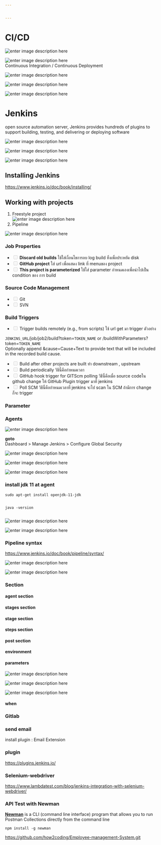 ```yaml
---


---
```


<h1 id="cicd">CI/CD</h1>
<p><img src="https://s3.ap-southeast-1.amazonaws.com/how2coding.com/jenkins/ci-cd.png" alt="enter image description here"></p>
<p><img src="https://s3.ap-southeast-1.amazonaws.com/how2coding.com/jenkins/cicd2.png" alt="enter image description here"><br>
Continuous Integration / Continuous Deployment</p>
<p><img src="https://s3.ap-southeast-1.amazonaws.com/how2coding.com/jenkins/cicd3.png" alt="enter image description here"></p>
<p><img src="https://s3.ap-southeast-1.amazonaws.com/how2coding.com/jenkins/cicd4.png" alt="enter image description here"></p>
<p><img src="https://s3.ap-southeast-1.amazonaws.com/how2coding.com/jenkins/cicdtool.png" alt="enter image description here"></p>
<h1 id="jenkins">Jenkins</h1>
<p>open source automation server, Jenkins provides hundreds of plugins to support building, testing, and delivering or deploying software</p>
<p><img src="https://s3.ap-southeast-1.amazonaws.com/how2coding.com/jenkins/jenkin1.png" alt="enter image description here"></p>
<p><img src="https://s3.ap-southeast-1.amazonaws.com/how2coding.com/jenkins/jenkin2.png" alt="enter image description here"></p>
<p><img src="https://s3.ap-southeast-1.amazonaws.com/how2coding.com/jenkins/jenkin3.png" alt="enter image description here"></p>
<h2 id="installing-jenkins">Installing Jenkins</h2>
<p><a href="https://www.jenkins.io/doc/book/installing/">https://www.jenkins.io/doc/book/installing/</a></p>
<h2 id="working-with-projects">Working with projects</h2>
<ol>
<li>Freestyle project<br>
<img src="https://s3.ap-southeast-1.amazonaws.com/how2coding.com/jenkins/jenkins5.jpg" alt="enter image description here"></li>
<li>Pipeline</li>
</ol>
<p><img src="https://s3.ap-southeast-1.amazonaws.com/how2coding.com/jenkins/pipe.png" alt="enter image description here"></p>
<h3 id="job-properties">Job Properties</h3>
<ul>
<li class="task-list-item"><input type="checkbox" class="task-list-item-checkbox" disabled=""> <strong>Discard old builds</strong> ใช้ใส่เงื่อนไขการลบ log build ทิ้งเพื่อประหยัด disk</li>
<li class="task-list-item"><input type="checkbox" class="task-list-item-checkbox" disabled=""> <strong>GitHub project</strong> ใส่ url เพื่อแสดง link ที่ menuของ project</li>
<li class="task-list-item"><input type="checkbox" class="task-list-item-checkbox" disabled=""> <strong>This project is parameterized</strong> ใช้ใส่ parameter กำหนดเองเพื่อนำไปเป็น condition ของ การ build</li>
</ul>
<h3 id="source-code-management">Source Code Management</h3>
<ul>
<li class="task-list-item"><input type="checkbox" class="task-list-item-checkbox" disabled=""> Git</li>
<li class="task-list-item"><input type="checkbox" class="task-list-item-checkbox" disabled=""> SVN</li>
</ul>
<h3 id="build-triggers">Build Triggers</h3>
<ul>
<li class="task-list-item"><input type="checkbox" class="task-list-item-checkbox" disabled=""> Trigger builds remotely (e.g., from scripts) ใช้ url get มา trigger ตัวอย่าง</li>
</ul>
<p><code>JENKINS_URL</code>/job/job2/build?token=<code>TOKEN_NAME</code> or /buildWithParameters?token=<code>TOKEN_NAME</code><br>
Optionally append &amp;cause=Cause+Text to provide text that will be included in the recorded build cause.</p>
<ul>
<li class="task-list-item"><input type="checkbox" class="task-list-item-checkbox" disabled=""> Build after other projects are built ทำ downstream , upstream</li>
<li class="task-list-item"><input type="checkbox" class="task-list-item-checkbox" disabled=""> Build periodically วิธีนี้คือกำหนดเวลา</li>
<li class="task-list-item"><input type="checkbox" class="task-list-item-checkbox" disabled=""> GitHub hook trigger for GITScm polling วิธีนี้คือเมื่อ source codeใน github change ให้ GitHub Plugin   trigger มาที่ jenkins</li>
<li class="task-list-item"><input type="checkbox" class="task-list-item-checkbox" disabled=""> Poll SCM วิธีนี้คือกำหนดเวลาที่ jenkins จะไป scan ใน SCM ถ้ามีการ change ก็จะ trigger</li>
</ul>
<h3 id="parameter">Parameter</h3>
<h3 id="agents">Agents</h3>
<p><img src="https://s3.ap-southeast-1.amazonaws.com/how2coding.com/jenkins/set2/slave1.png" alt="enter image description here"></p>
<p><strong>goto</strong><br>
Dashboard &gt; Manage Jenkins &gt; Configure Global Security</p>
<p><img src="https://s3.ap-southeast-1.amazonaws.com/how2coding.com/jenkins/set2/agent2.PNG" alt="enter image description here"></p>
<p><img src="https://s3.ap-southeast-1.amazonaws.com/how2coding.com/jenkins/set2/slave3.png" alt="enter image description here"></p>
<p><img src="https://s3.ap-southeast-1.amazonaws.com/how2coding.com/jenkins/set2/slave4.png" alt="enter image description here"></p>
<h3 id="install-jdk-11-at-agent">install jdk 11 at agent</h3>
<pre><code>sudo apt-get install openjdk-11-jdk

java -version
</code></pre>
<p><img src="https://s3.ap-southeast-1.amazonaws.com/how2coding.com/jenkins/set2/agent_node.PNG" alt="enter image description here"></p>
<p><img src="https://s3.ap-southeast-1.amazonaws.com/how2coding.com/jenkins/set2/agent_connectd.PNG" alt="enter image description here"></p>
<h3 id="pipeline-syntax">Pipeline syntax</h3>
<p><a href="https://www.jenkins.io/doc/book/pipeline/syntax/">https://www.jenkins.io/doc/book/pipeline/syntax/</a></p>
<p><img src="https://s3.ap-southeast-1.amazonaws.com/how2coding.com/jenkins/set2/pipe3.png" alt="enter image description here"></p>
<p><img src="https://s3.ap-southeast-1.amazonaws.com/how2coding.com/jenkins/set2/param1.png" alt="enter image description here"></p>
<h3 id="section">Section</h3>
<h4 id="agent-section">agent section</h4>
<h4 id="stages-section">stages section</h4>
<h4 id="stage-section">stage section</h4>
<h4 id="steps-section">steps section</h4>
<h4 id="post-section">post section</h4>
<h4 id="environment">environment</h4>
<h4 id="parameters">parameters</h4>
<p><img src="https://s3.ap-southeast-1.amazonaws.com/how2coding.com/jenkins/set2/pipe4.png" alt="enter image description here"></p>
<p><img src="https://s3.ap-southeast-1.amazonaws.com/how2coding.com/jenkins/set2/pipe5.png" alt="enter image description here"></p>
<p><img src="https://s3.ap-southeast-1.amazonaws.com/how2coding.com/jenkins/set2/pipe6.png" alt="enter image description here"></p>
<h4 id="when">when</h4>
<h3 id="gitlab">Gitlab</h3>
<h3 id="send-email">send email</h3>
<p>install plugin : Email Extension</p>
<h3 id="plugin">plugin</h3>
<p><a href="https://plugins.jenkins.io/">https://plugins.jenkins.io/</a></p>
<h3 id="selenium-webdriver">Selenium-webdriver</h3>
<p><a href="https://www.lambdatest.com/blog/jenkins-integration-with-selenium-webdriver/">https://www.lambdatest.com/blog/jenkins-integration-with-selenium-webdriver/</a></p>
<h3 id="api-test-with-newman">API Test with Newman</h3>
<p><strong><a href="https://www.npmjs.com/package/newman">Newman</a></strong> is a CLI (command line interface) program that allows you to run Postman Collections directly from the command line</p>
<pre><code>npm install -g newman
</code></pre>
<p><a href="https://github.com/how2coding/Employee-management-System.git">https://github.com/how2coding/Employee-management-System.git</a></p>

